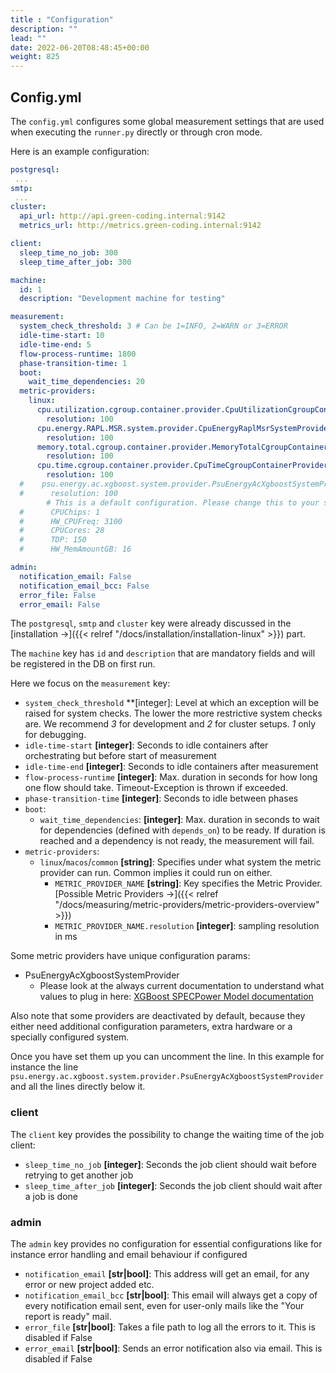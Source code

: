 ```yaml
---
title : "Configuration"
description: ""
lead: ""
date: 2022-06-20T08:48:45+00:00
weight: 825
---
```


## Config.yml

The `config.yml` configures some global measurement settings that are used when
executing the `runner.py` directly or through cron mode.

Here is an example configuration:

```yaml
postgresql:
 ...
smtp:
 ...
cluster:
  api_url: http://api.green-coding.internal:9142
  metrics_url: http://metrics.green-coding.internal:9142

client:
  sleep_time_no_job: 300
  sleep_time_after_job: 300

machine:
  id: 1
  description: "Development machine for testing"

measurement:
  system_check_threshold: 3 # Can be 1=INFO, 2=WARN or 3=ERROR  
  idle-time-start: 10
  idle-time-end: 5
  flow-process-runtime: 1800
  phase-transition-time: 1
  boot:
    wait_time_dependencies: 20
  metric-providers:
    linux:
      cpu.utilization.cgroup.container.provider.CpuUtilizationCgroupContainerProvider:
        resolution: 100
      cpu.energy.RAPL.MSR.system.provider.CpuEnergyRaplMsrSystemProvider:
        resolution: 100
      memory.total.cgroup.container.provider.MemoryTotalCgroupContainerProvider:
        resolution: 100
      cpu.time.cgroup.container.provider.CpuTimeCgroupContainerProvider:
        resolution: 100
  #    psu.energy.ac.xgboost.system.provider.PsuEnergyAcXgboostSystemProvider:
  #      resolution: 100
        # This is a default configuration. Please change this to your system!
  #      CPUChips: 1
  #      HW_CPUFreq: 3100
  #      CPUCores: 28
  #      TDP: 150
  #      HW_MemAmountGB: 16

admin:
  notification_email: False
  notification_email_bcc: False
  error_file: False
  error_email: False

```

The `postgresql`, `smtp` and `cluster` key were already discussed in the [installation →]({{< relref "/docs/installation/installation-linux" >}}) part.

The `machine` key has `id` and `description` that are mandatory fields and will be registered in the DB on first run.

Here we focus on the `measurement` key:

- `system_check_threshold` **[integer]: Level at which an exception will be raised for system checks. The lower the more restrictive system checks are. We recommend *3* for development and *2* for cluster setups. *1* only for debugging.
- `idle-time-start` **[integer]**: Seconds to idle containers after orchestrating but before start of measurement
- `idle-time-end` **[integer]**: Seconds to idle containers after measurement
- `flow-process-runtime` **[integer]**: Max. duration in seconds for how long one flow should take. Timeout-Exception is thrown if exceeded.
- `phase-transition-time` **[integer]**: Seconds to idle between phases
- `boot`:
  + `wait_time_dependencies`: **[integer]**: Max. duration in seconds to wait for dependencies (defined with `depends_on`) to be ready. If duration is reached and a dependency is not ready, the measurement will fail.
- `metric-providers`:
  + `linux`/`macos`/`common` **[string]**: Specifies under what system the metric provider can run. Common implies it could run on either.
    * `METRIC_PROVIDER_NAME` **[string]**: Key specifies the Metric Provider. [Possible Metric Providers →]({{< relref "/docs/measuring/metric-providers/metric-providers-overview" >}})
    * `METRIC_PROVIDER_NAME.resolution` **[integer]**: sampling resolution in ms

Some metric providers have unique configuration params:

- PsuEnergyAcXgboostSystemProvider
  + Please look at the always current documentation to understand what values to plug in here: [XGBoost SPECPower Model documentation](https://github.com/green-coding-berlin/spec-power-model)

Also note that some providers are deactivated by default, because they either need
additional configuration parameters, extra hardware or a specially configured system.

Once you have set them up you can uncomment the line. In this example for instance
the line `psu.energy.ac.xgboost.system.provider.PsuEnergyAcXgboostSystemProvider` and all
the lines directly below it.

### client

The `client` key provides the possibility to change the waiting time of the job client:

- `sleep_time_no_job` **[integer]**: Seconds the job client should wait before retrying to get another job
- `sleep_time_after_job` **[integer]**: Seconds the job client should wait after a job is done

### admin

The `admin` key provides no configuration for essential configurations like for instance error handling and 
email behaviour if configured

- `notification_email` **[str|bool]**: This address will get an email, for any error or new project added etc.
- `notification_email_bcc` **[str|bool]**: This email will always get a copy of every notification email sent, even for user-only mails like the "Your report is ready" mail.
- `error_file` **[str|bool]**: Takes a file path to log all the errors to it. This is disabled if False
- `error_email` **[str|bool]**: Sends an error notification also via email. This is disabled if False
